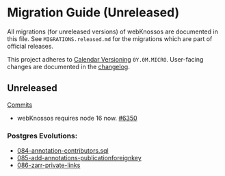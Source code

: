 # Migration Guide (Unreleased)
All migrations (for unreleased versions) of webKnossos are documented in this file.
See `MIGRATIONS.released.md` for the migrations which are part of official releases.

This project adheres to [Calendar Versioning](http://calver.org/) `0Y.0M.MICRO`.
User-facing changes are documented in the [changelog](CHANGELOG.released.md).

## Unreleased
[Commits](https://github.com/scalableminds/webknossos/compare/22.08.0...HEAD)

- webKnossos requires node 16 now. [#6350](https://github.com/scalableminds/webknossos/pull/6350)

### Postgres Evolutions:
- [084-annotation-contributors.sql](conf/evolutions/084-annotation-contributors.sql)
- [085-add-annotations-publicationforeignkey](conf/evolutions/085-add-annotations-publicationforeignkey.sql)
- [086-zarr-private-links](conf/evolutions/086-zarr-private-links.sql)
